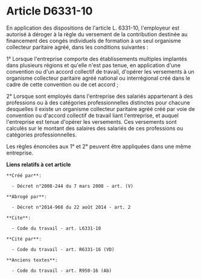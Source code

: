 # Article D6331-10

En application des dispositions de l'article L. 6331-10, l'employeur est autorisé à déroger à la règle du versement de la
contribution destinée au financement des congés individuels de formation à un seul organisme collecteur paritaire agréé, dans
les conditions suivantes : 

1° Lorsque l'entreprise comporte des établissements multiples implantés dans plusieurs régions et qu'elle n'est pas tenue, en
application d'une convention ou d'un accord collectif de travail, d'opérer les versements à un organisme collecteur paritaire
agréé national ou interrégional créé dans le cadre de cette convention ou de cet accord ; 

2° Lorsque sont employés dans l'entreprise des salariés appartenant à des professions ou à des catégories professionnelles
distinctes pour chacune desquelles il existe un organisme collecteur paritaire agréé créé par voie de convention ou d'accord
collectif de travail liant l'entreprise, et auquel l'entreprise est tenue d'opérer les versements. Ces versements sont
calculés sur le montant des salaires des salariés de ces professions ou catégories professionnelles. 

Les règles énoncées aux 1° et 2° peuvent être appliquées dans une même entreprise.

**Liens relatifs à cet article**

	**Créé par**:

	  - Décret n°2008-244 du 7 mars 2008 - art. (V)

	**Abrogé par**:

	  - Décret n°2014-968 du 22 août 2014 - art. 2

	**Cite**:

	  - Code du travail - art. L6331-10

	**Cité par**:

	  - Code du travail - art. R6331-16 (VD)

	**Anciens textes**:

	  - Code du travail - art. R950-16 (Ab)

